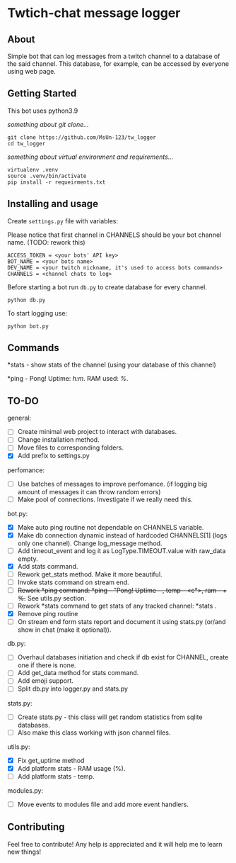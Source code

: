 # Twtich-chat message logger

## About <a name = "about"></a>

Simple bot that can log messages from a twitch channel to a database of the said channel. This database, for example, can be accessed by everyone using web page.

## Getting Started <a name = "getting_started"></a>

This bot uses python3.9

*something about git clone...*
```
git clone https://github.com/MsUn-123/tw_logger
cd tw_logger
```

*something about virtual environment and requirements...*
```
virtualenv .venv
source .venv/bin/activate
pip install -r requeirments.txt
```

## Installing and usage

Create `settings.py` file with variables:

Please notice that first channel in CHANNELS should be your bot channel name. (TODO: rework this)
```
ACCESS_TOKEN = <your bots' API key>
BOT_NAME = <your bots name>
DEV_NAME = <your twitch nickname, it's used to access bots commands>
CHANNELS = <channel chats to log>
```

Before starting a bot run `db.py` to create database for every channel.
```
python db.py
```


To start logging use: 
```
python bot.py
```
## Commands

*stats - show stats of the channel (using your database of this channel)

*ping - Pong! Uptime: *h:m*. RAM used: *%*.

## TO-DO
general:
- [ ] Create minimal web project to interact with databases.
- [ ] Change installation method.
- [ ] Move files to corresponding folders.
- [x] Add prefix to settings.py

perfomance:
- [ ] Use batches of messages to improve perfomance. (if logging big amount of messages it can throw random errors)
- [ ] Make pool of connections. Investigate if we really need this.

bot.py:
- [x] Make auto ping routine not dependable on CHANNELS variable.
- [x] Make db connection dynamic instead of hardcoded CHANNELS[1] (logs only one channel). Change log_message method.
- [ ] Add timeout_event and log it as LogType.TIMEOUT.value with raw_data empty.
- [x] Add stats command.
- [ ] Rework get_stats method. Make it more beautiful.
- [ ] Invoke stats command on stream end.
- [ ] ~~Rework *ping command: *ping - "Pong! Uptime - <time>, temp - <c°>, ram - <mb> + %.~~ See utils.py section.
- [ ] Rework *stats command to get stats of any tracked channel: *stats <channel>.
- [x] Remove ping routine
- [ ] On stream end form stats report and document it using stats.py (or/and show in chat (make it optional)).

db.py:
- [ ] Overhaul databases initiation and check if db exist for CHANNEL, create one if there is none.
- [ ] Add get_data method for stats command.
- [ ] Add emoji support.
- [ ] Split db.py into logger.py and stats.py

stats.py:
- [ ] Create stats.py - this class will get random statistics from sqlite databases. 
- [ ] Also make this class working with json channel files.

utils.py:
- [x] Fix get_uptime method
- [x] Add platform stats - RAM usage (%).
- [ ] Add platform stats - temp.

modules.py:
- [ ] Move events to modules file and add more event handlers.


## Contributing <a name = "contributing"></a>

Feel free to contribute! Any help is appreciated and it will help me to learn new things!
